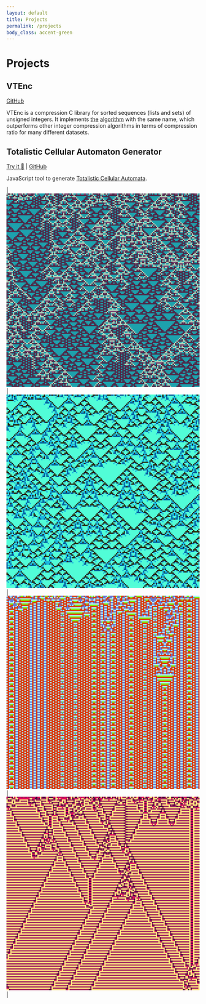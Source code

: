 ```yaml
---
layout: default
title: Projects
permalink: /projects
body_class: accent-green
---
```


# Projects

## VTEnc

[GitHub](https://github.com/vteromero/VTEnc)

VTEnc is a compression C library for sorted sequences (lists and sets) of unsigned integers. It implements [the](/2019/07/28/vtenc.html) [algorithm](/2020/06/03/encoding-parameters-in-vtenc-library.html) with the same name, which outperforms other integer compression algorithms in terms of compression ratio for many different datasets.

## Totalistic Cellular Automaton Generator

[Try it 🚀](/projects/totalistic-cellular-automata/) \| [GitHub](https://github.com/vteromero/totalistic-cellular-automata)

JavaScript tool to generate [Totalistic Cellular Automata](https://mathworld.wolfram.com/TotalisticCellularAutomaton.html).

| ![Cellular Automaton 1](/assets/images/projects/cellular-automaton-1.png) | ![Cellular Automaton 2](/assets/images/projects/cellular-automaton-2.png) | ![Cellular Automaton 3](/assets/images/projects/cellular-automaton-3.png) | ![Cellular Automaton 4](/assets/images/projects/cellular-automaton-4.png) |
